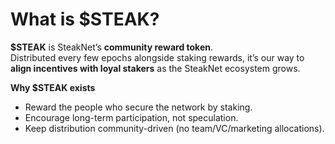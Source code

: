 # What is $STEAK?

**$STEAK** is SteakNet’s **community reward token**.  
Distributed every few epochs alongside staking rewards, it’s our way to **align incentives with loyal stakers** as the SteakNet ecosystem grows.

**Why $STEAK exists**
- Reward the people who secure the network by staking.
- Encourage long-term participation, not speculation.
- Keep distribution community-driven (no team/VC/marketing allocations).
